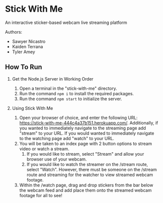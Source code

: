 # Stick With Me
An interactive sticker-based webcam live streaming platform

Authors: 
- Sawyer Nicastro
- Kaiden Terrana
- Tyler Amey

## How To Run
1. Get the Node.js Server in Working Order
    1. Open a terminal in the "stick-with-me" directory.
    2. Run the command `npm i` to install the required packages.
    3. Run the command `npm start` to initialize the server.
  
2. Using Stick With Me
    1. Open your browser of choice, and enter the following URL: https://stick-with-me-444c4a37b151.herokuapp.com/. Additionally, if you wanted to immediately navigate to the streaming page add "stream" to your URL. If you would wanted to immediately navigate to the watching page add "watch" to your URL.
    2. You will be taken to an index page with 2 button options to stream video or watch a stream.
        1. If you would like to stream, select "Stream" and allow your browser use of your webcam.
        2. If you would like to watch the streamer on the /stream route, select "Watch". However, there must be someone on the /stream route and streaming for the watcher to view streamed webcam footage. 
    3. Within the /watch page, drag and drop stickers from the bar below the webcam feed and add place them onto the streamed webcam footage for all to see!
